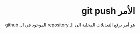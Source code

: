 <div dir="rtl">

# الأمر git push

 هو أمر يرفع التعديلات المحلية الى الـ repository 
الموحود في ال github



 </div>
